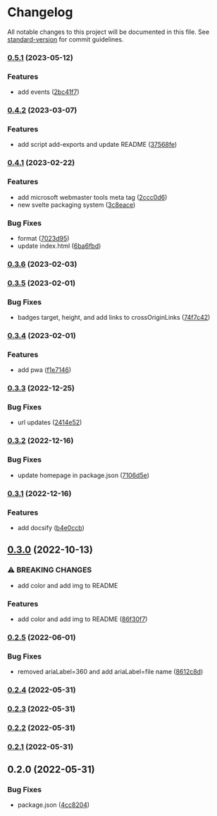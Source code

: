 # Changelog

All notable changes to this project will be documented in this file. See [standard-version](https://github.com/conventional-changelog/standard-version) for commit guidelines.

### [0.5.1](https://github.com/shinokada/svelte-teenyicons/compare/v0.4.2...v0.5.1) (2023-05-12)


### Features

* add events ([2bc41f7](https://github.com/shinokada/svelte-teenyicons/commit/2bc41f7e40d4049a365b400d36a9a5e0c28f6743))

### [0.4.2](https://github.com/shinokada/svelte-teenyicons/compare/v0.4.1...v0.4.2) (2023-03-07)


### Features

* add script add-exports and update README ([37568fe](https://github.com/shinokada/svelte-teenyicons/commit/37568fe80ef21a045cb574ccce8e103db7efde28))

### [0.4.1](https://github.com/shinokada/svelte-teenyicons/compare/v0.3.6...v0.4.1) (2023-02-22)

### Features

- add microsoft webmaster tools meta tag ([2ccc0d6](https://github.com/shinokada/svelte-teenyicons/commit/2ccc0d6b83708a2fe99bf838b4f83df6491f1d73))
- new svelte packaging system ([3c8eace](https://github.com/shinokada/svelte-teenyicons/commit/3c8eace2bafcefcceaac27bdcf2b021b2be67d91))

### Bug Fixes

- format ([7023d95](https://github.com/shinokada/svelte-teenyicons/commit/7023d95796f65bed2fe23729081b8f7d4f837395))
- update index.html ([6ba6fbd](https://github.com/shinokada/svelte-teenyicons/commit/6ba6fbdfdf61a50dd9f99250e003fcc089ea69c6))

### [0.3.6](https://github.com/shinokada/svelte-teenyicons/compare/v0.3.5...v0.3.6) (2023-02-03)

### [0.3.5](https://github.com/shinokada/svelte-teenyicons/compare/v0.3.4...v0.3.5) (2023-02-01)

### Bug Fixes

- badges target, height, and add links to crossOriginLinks ([74f7c42](https://github.com/shinokada/svelte-teenyicons/commit/74f7c42b798ce81169fb48ad2d8e327178e2fe9b))

### [0.3.4](https://github.com/shinokada/svelte-teenyicons/compare/v0.3.3...v0.3.4) (2023-02-01)

### Features

- add pwa ([f1e7146](https://github.com/shinokada/svelte-teenyicons/commit/f1e7146754d9832cf5c7c00777a4d95786fae3bc))

### [0.3.3](https://github.com/shinokada/svelte-teenyicons/compare/v0.3.2...v0.3.3) (2022-12-25)

### Bug Fixes

- url updates ([2414e52](https://github.com/shinokada/svelte-teenyicons/commit/2414e521c2ef8f152eb5cadb6f6c9a96fc6fce0a))

### [0.3.2](https://github.com/shinokada/svelte-teenyicons/compare/v0.3.1...v0.3.2) (2022-12-16)

### Bug Fixes

- update homepage in package.json ([7106d5e](https://github.com/shinokada/svelte-teenyicons/commit/7106d5e7c627d0975731b0fd28847bb0115ea8c7))

### [0.3.1](https://github.com/shinokada/svelte-teenyicons/compare/v0.3.0...v0.3.1) (2022-12-16)

### Features

- add docsify ([b4e0ccb](https://github.com/shinokada/svelte-teenyicons/commit/b4e0ccbaa8fd378b4500a479a3a73fb1f37333be))

## [0.3.0](https://github.com/shinokada/svelte-teenyicons/compare/v0.2.5...v0.3.0) (2022-10-13)

### ⚠ BREAKING CHANGES

- add color and add img to README

### Features

- add color and add img to README ([86f30f7](https://github.com/shinokada/svelte-teenyicons/commit/86f30f7f8199d2e3021252df67b5cc4e829ff882))

### [0.2.5](https://github.com/shinokada/svelte-teenyicons/compare/v0.2.4...v0.2.5) (2022-06-01)

### Bug Fixes

- removed ariaLabel=360 and add ariaLabel=file name ([8612c8d](https://github.com/shinokada/svelte-teenyicons/commit/8612c8dc0caded2e568604f8e7b743819ec2500b))

### [0.2.4](https://github.com/shinokada/svelte-teenyicons/compare/v0.2.3...v0.2.4) (2022-05-31)

### [0.2.3](https://github.com/shinokada/svelte-teenyicons/compare/v0.2.2...v0.2.3) (2022-05-31)

### [0.2.2](https://github.com/shinokada/svelte-teenyicons/compare/v0.2.1...v0.2.2) (2022-05-31)

### [0.2.1](https://github.com/shinokada/svelte-teenyicons/compare/v0.2.0...v0.2.1) (2022-05-31)

## 0.2.0 (2022-05-31)

### Bug Fixes

- package.json ([4cc8204](https://github.com/shinokada/svelte-teenyicons/commit/4cc8204723ada76333d02227e7ac420af4dde6c1))
